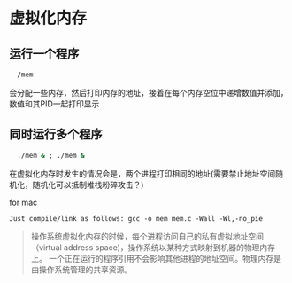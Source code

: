 # 虚拟化内存
##  运行一个程序
```cmd
  /mem
```

会分配一些内存，然后打印内存的地址，接着在每个内存空位中递增数值并添加，数值和其PID一起打印显示

## 同时运行多个程序

```cmd
  ./mem & ; ./mem &
```

在虚拟化内存时发生的情况会是，两个进程打印相同的地址(需要禁止地址空间随机化，随机化可以抵制堆栈粉碎攻击？)

for mac
```
Just compile/link as follows: gcc -o mem mem.c -Wall -Wl,-no_pie
```

> 操作系统虚拟化内存的时候，每个进程访问自己的私有虚拟地址空间（virtual address space)，操作系统以某种方式映射到机器的物理内存上。
一个正在运行的程序引用不会影响其他进程的地址空间。物理内存是由操作系统管理的共享资源。